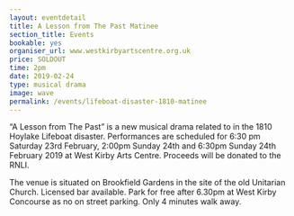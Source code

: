 ```yaml
---
layout: eventdetail
title: A Lesson from The Past Matinee
section_title: Events
bookable: yes
organiser_url: www.westkirbyartscentre.org.uk
price: SOLDOUT
time: 2pm
date: 2019-02-24
type: musical drama
image: wave
permalink: /events/lifeboat-disaster-1810-matinee
---
```


“A Lesson from The Past” is a new musical drama related to in the 1810 Hoylake Lifeboat disaster. Performances are scheduled for 6:30 pm Saturday 23rd February, 2:00pm Sunday 24th and 6:30pm Sunday 24th February 2019 at West Kirby Arts Centre. Proceeds will be donated to the RNLI.

The venue is situated on Brookfield Gardens in the site of the old Unitarian Church. Licensed bar available. Park for free after 6.30pm at West Kirby Concourse as no on street parking. Only 4 minutes walk away.
